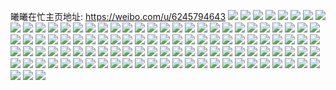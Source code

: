 曦曦在忙主页地址: https://weibo.com/u/6245794643 
![](https://wx4.sinaimg.cn/mw2000/006OGIvhly1h9hsoe6t94j30w81latnq.jpg) 
![](https://wx4.sinaimg.cn/mw2000/006OGIvhly1h9hsoetnxtj30vs1khnbs.jpg) 
![](https://wx4.sinaimg.cn/mw2000/006OGIvhly1h9elcgksvhj322o340e30.jpg) 
![](https://wx4.sinaimg.cn/mw2000/006OGIvhly1h9elcg5qdmj322o340h66.jpg) 
![](https://wx4.sinaimg.cn/mw2000/006OGIvhly1h6skkwscgrj30sl124jrt.jpg) 
![](https://wx4.sinaimg.cn/mw2000/006OGIvhly1h6skar2mr2j30u0140wgj.jpg) 
![](https://wx4.sinaimg.cn/mw2000/006OGIvhly1h6skaro6b0j30u01407dh.jpg) 
![](https://wx4.sinaimg.cn/mw2000/006OGIvhly1h6skash1iyj30u01stjtu.jpg) 
![](https://wx4.sinaimg.cn/mw2000/006OGIvhly1h3xuyaff4gj31400u0gxv.jpg) 
![](https://wx4.sinaimg.cn/mw2000/006OGIvhly1h3wkn0pdozj32yo4g0x6u.jpg) 
![](https://wx4.sinaimg.cn/mw2000/006OGIvhly1h3m5pwhxx2j33402c0kjl.jpg) 
![](https://wx4.sinaimg.cn/mw2000/006OGIvhly1h1yn1061epj333r33rb2b.jpg) 
![](https://wx4.sinaimg.cn/mw2000/006OGIvhly1h1yn13t7ggj335s35s7wj.jpg) 
![](https://wx4.sinaimg.cn/mw2000/006OGIvhly1h1yn18488uj335s35sqv7.jpg) 
![](https://wx4.sinaimg.cn/mw2000/006OGIvhly1h1yn1k8xv0j335s35snpf.jpg) 
![](https://wx4.sinaimg.cn/mw2000/006OGIvhly1h1yn1zq6yjj3319319u0y.jpg) 
![](https://wx4.sinaimg.cn/mw2000/006OGIvhly1h1yn1wy5vjj335s35sqv7.jpg) 
![](https://wx4.sinaimg.cn/mw2000/006OGIvhly1h1otf5lmbhj32dc35s1l0.jpg) 
![](https://wx4.sinaimg.cn/mw2000/006OGIvhly1h1otf7wa8zj32dc35su0z.jpg) 
![](https://wx4.sinaimg.cn/mw2000/006OGIvhly1h1otf9va7jj31wl2jfhdv.jpg) 
![](https://wx4.sinaimg.cn/mw2000/006OGIvhly1h1otfbywg1j31wf2j9e83.jpg) 
![](https://wx4.sinaimg.cn/mw2000/006OGIvhly1h1kmwdwfi1j32by33wkjm.jpg) 
![](https://wx4.sinaimg.cn/mw2000/006OGIvhly1h1kmwgohn8j32c0340qv6.jpg) 
![](https://wx4.sinaimg.cn/mw2000/006OGIvhly1h0oc2dpglmj30si16oaue.jpg) 
![](https://wx4.sinaimg.cn/mw2000/006OGIvhly1h0oc1yxxkjj30c40c4myx.jpg) 
![](https://wx4.sinaimg.cn/mw2000/006OGIvhly1h0oc1zr7zoj30sy17htut.jpg) 
![](https://wx4.sinaimg.cn/mw2000/006OGIvhly1h0jr0gvwfzj32c03407wh.jpg) 
![](https://wx4.sinaimg.cn/mw2000/006OGIvhly1h0jr0j1z83j32c03407wh.jpg) 
![](https://wx4.sinaimg.cn/mw2000/006OGIvhly1h0jr0leyl2j31rr2d2x6p.jpg) 
![](https://wx4.sinaimg.cn/mw2000/006OGIvhly1gyqdnfx1xbj32c0340u0x.jpg) 
![](https://wx4.sinaimg.cn/mw2000/006OGIvhly1gy96ameqduj31g7341qv5.jpg) 
![](https://wx4.sinaimg.cn/mw2000/006OGIvhly1gxocr9bgvej30u01hcdrm.jpg) 
![](https://wx4.sinaimg.cn/mw2000/006OGIvhly1gxlslmvhtpj31z41hc4qp.jpg) 
![](https://wx4.sinaimg.cn/mw2000/006OGIvhly1gx7wd9ri07j32c03404qq.jpg) 
![](https://wx4.sinaimg.cn/mw2000/006OGIvhly1gw8osvvrb3j30u014012q.jpg) 
![](https://wx4.sinaimg.cn/mw2000/006OGIvhly1gw8oswqkqhj30u01407es.jpg) 
![](https://wx4.sinaimg.cn/mw2000/006OGIvhly1gvbppkhnpbj61pg29z7wh02.jpg) 
![](https://wx4.sinaimg.cn/mw2000/006OGIvhly1gvbpplg3o1j61pi1pi1kx02.jpg) 
![](https://wx4.sinaimg.cn/mw2000/006OGIvhly1gv8gdnwmtbj62b8332u0x02.jpg) 
![](https://wx4.sinaimg.cn/mw2000/006OGIvhly1gv8gdq0gjoj62bq33nu0x02.jpg) 
![](https://wx4.sinaimg.cn/mw2000/006OGIvhgy1guuwslyr3rj61hc1z47tn02.jpg) 
![](https://wx4.sinaimg.cn/mw2000/006OGIvhly1gtw64tr302j61vk2tcazq02.jpg) 
![](https://wx4.sinaimg.cn/mw2000/006OGIvhly1gtw64t3wsbj61vk2tc4mu02.jpg) 
![](https://wx4.sinaimg.cn/mw2000/006OGIvhly1gtw64sd316j61vk2tcnlw02.jpg) 
![](https://wx4.sinaimg.cn/mw2000/006OGIvhly1gtw64uh28vj61vk2tckec02.jpg) 
![](https://wx4.sinaimg.cn/mw2000/006OGIvhly1gttviv1hydj61vc2hxe8102.jpg) 
![](https://wx4.sinaimg.cn/mw2000/006OGIvhly1gttviwatb2j61mn2641kx02.jpg) 
![](https://wx4.sinaimg.cn/mw2000/006OGIvhly1gttvixu9qwj61j221fb0v02.jpg) 
![](https://wx4.sinaimg.cn/mw2000/006OGIvhly1gtelb8o3lqj32b832ze81.jpg) 
![](https://wx4.sinaimg.cn/mw2000/006OGIvhly1gtdb7nc73rj30u0140amn.jpg) 
![](https://wx4.sinaimg.cn/mw2000/006OGIvhly1gt46b24dilj3340340npe.jpg) 
![](https://wx4.sinaimg.cn/mw2000/006OGIvhly1gsfq5pinyuj30u00dbtbz.jpg) 
![](https://wx4.sinaimg.cn/mw2000/006OGIvhly1gsckvf4hdyj32o02o0e84.jpg) 
![](https://wx4.sinaimg.cn/mw2000/006OGIvhly1gsckvphy6qj331f31f7wm.jpg) 
![](https://wx4.sinaimg.cn/mw2000/006OGIvhly1gsckvhuj8nj32o02o0000.jpg) 
![](https://wx4.sinaimg.cn/mw2000/006OGIvhly1gsckvlmeivj31sc2dsb2b.jpg) 
![](https://wx4.sinaimg.cn/mw2000/006OGIvhly1gsckvjrccdj32o02o0x6q.jpg) 
![](https://wx4.sinaimg.cn/mw2000/006OGIvhly1gsckvsq8n6j32o02o0hdw.jpg) 
![](https://wx4.sinaimg.cn/mw2000/006OGIvhly1gs8sdbzmgej30u00tgnj3.jpg) 
![](https://wx4.sinaimg.cn/mw2000/006OGIvhly1grs5ka38i4j32o02o0e83.jpg) 
![](https://wx4.sinaimg.cn/mw2000/006OGIvhly1grkkoq2y8jj31aa1xfhdt.jpg) 
![](https://wx4.sinaimg.cn/mw2000/006OGIvhly1gr7utv1h12j32o02o0b2a.jpg) 
![](https://wx4.sinaimg.cn/mw2000/006OGIvhly1gr7uu9sb5xj32o02o0e82.jpg) 
![](https://wx4.sinaimg.cn/mw2000/006OGIvhly1gr7uv8bwpvj31k0340qv8.jpg) 
![](https://wx4.sinaimg.cn/mw2000/006OGIvhly1gr7uudhk69j30qi0qik6g.jpg) 
![](https://wx4.sinaimg.cn/mw2000/006OGIvhly1gr37cjr8rxj31hw1hwhdt.jpg) 
![](https://wx4.sinaimg.cn/mw2000/006OGIvhly1gr2rcwdjf0j30u01400ye.jpg) 
![](https://wx4.sinaimg.cn/mw2000/006OGIvhly1gr2rcvorilj30u0140wka.jpg) 
![](https://wx4.sinaimg.cn/mw2000/006OGIvhly1gqzrt4qfsyj30u0140gsg.jpg) 
![](https://wx4.sinaimg.cn/mw2000/006OGIvhly1gqzrt5v59rj30u0140tej.jpg) 
![](https://wx4.sinaimg.cn/mw2000/006OGIvhly1gqzrt7eocrj30u0140dm3.jpg) 
![](https://wx4.sinaimg.cn/mw2000/006OGIvhly1gqzrt96iohj30u0140n55.jpg) 
![](https://wx4.sinaimg.cn/mw2000/006OGIvhly1gqzrt9yvcgj30u00u0diq.jpg) 
![](https://wx4.sinaimg.cn/mw2000/006OGIvhly1gqzrtc3qf4j30u0140n5b.jpg) 
![](https://wx4.sinaimg.cn/mw2000/006OGIvhly1gpjsdjwj3ej30u00x843t.jpg) 
![](https://wx4.sinaimg.cn/mw2000/006OGIvhly1gnng0hv62pj312n1fm1gy.jpg) 
![](https://wx4.sinaimg.cn/mw2000/006OGIvhly1gmkjb1dncwj30u00u0tnb.jpg) 
![](https://wx4.sinaimg.cn/mw2000/006OGIvhly1gmkjb1vue2j30u00u0k84.jpg) 
![](https://wx4.sinaimg.cn/mw2000/006OGIvhly1gmeyrbjp4sj30u00u0q92.jpg) 
![](https://wx4.sinaimg.cn/mw2000/006OGIvhly1gmeyrc38s7j30u00u0dk3.jpg) 
![](https://wx4.sinaimg.cn/mw2000/006OGIvhly1gmeyrdseg4j31400u0th4.jpg) 
![](https://wx4.sinaimg.cn/mw2000/006OGIvhly1gmeyrfa8hoj30u00u0tcv.jpg) 
![](https://wx4.sinaimg.cn/mw2000/006OGIvhly1gmeyrcuvpfj30u00u077w.jpg) 
![](https://wx4.sinaimg.cn/mw2000/006OGIvhly1gmeyrg5737j30u0140dn3.jpg) 
![](https://wx4.sinaimg.cn/mw2000/006OGIvhly1gk90d2zf0aj30u00u0di1.jpg) 
![](https://wx4.sinaimg.cn/mw2000/006OGIvhly1gk90d3ph0vj30u00u0tbh.jpg) 
![](https://wx4.sinaimg.cn/mw2000/006OGIvhly1gk90d4dos2j30u00u0adl.jpg) 
![](https://wx4.sinaimg.cn/mw2000/006OGIvhly1gk90d4y29oj30u00u0778.jpg) 
![](https://wx4.sinaimg.cn/mw2000/006OGIvhly1gk90d5l20lj30u00u0wgy.jpg) 
![](https://wx4.sinaimg.cn/mw2000/006OGIvhly1gk90d6bsawj30u00u0774.jpg) 
![](https://wx4.sinaimg.cn/mw2000/006OGIvhly1gjw7rh3qkzj30u00u0grc.jpg) 
![](https://wx4.sinaimg.cn/mw2000/006OGIvhly1ghbqa0oi3jj32c02c0kjm.jpg) 
![](https://wx4.sinaimg.cn/mw2000/006OGIvhly1ghbq9suta8j32c02c0qv6.jpg) 
![](https://wx4.sinaimg.cn/mw2000/006OGIvhly1ghbqa9pnolj30n014aauu.jpg) 
![](https://wx4.sinaimg.cn/mw2000/006OGIvhly1ghbqa3xe9wj33402c0b2a.jpg) 
![](https://wx4.sinaimg.cn/mw2000/006OGIvhly1ghbqaetgmrj32c02c0b2a.jpg) 
![](https://wx4.sinaimg.cn/mw2000/006OGIvhly1ghbqacnzpuj315o2bcb2a.jpg) 
![](https://wx4.sinaimg.cn/mw2000/006OGIvhly1ghbq9ybye1j32c02c0hdv.jpg) 
![](https://wx4.sinaimg.cn/mw2000/006OGIvhly1ghbqa8p1rpj32c02c0npf.jpg) 
![](https://wx4.sinaimg.cn/mw2000/006OGIvhly1ghbq9ve1b9j32c02c04qq.jpg) 
![](https://wx4.sinaimg.cn/mw2000/006OGIvhly1ghb03hyzurj32c0340u10.jpg) 
![](https://wx4.sinaimg.cn/mw2000/006OGIvhly1ghb03azvv5j32c02c0kjm.jpg) 
![](https://wx4.sinaimg.cn/mw2000/006OGIvhly1ghb03dr3e7j33402c0b2c.jpg) 
![](https://wx4.sinaimg.cn/mw2000/006OGIvhly1ghb038xinbj32c02c0kjn.jpg) 
![](https://wx4.sinaimg.cn/mw2000/006OGIvhly1ghb03n0r5lj32bk33fqv7.jpg) 
![](https://wx4.sinaimg.cn/mw2000/006OGIvhly1ghb03vyddnj329j29j1ky.jpg) 
![](https://wx4.sinaimg.cn/mw2000/006OGIvhly1ghb03pvaknj31ua2gdu0y.jpg) 
![](https://wx4.sinaimg.cn/mw2000/006OGIvhly1ghb03uawonj31e01uox6p.jpg) 
![](https://wx4.sinaimg.cn/mw2000/006OGIvhly1ghb03ss1r2j32c02c0hdv.jpg) 
![](https://wx4.sinaimg.cn/mw2000/006OGIvhly1gbgkd18ef6j31400u07cv.jpg) 
![](https://wx4.sinaimg.cn/mw2000/006OGIvhly1gbgkd2iu86j31400u0th2.jpg) 
